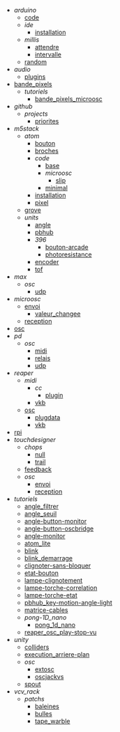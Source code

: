- *arduino*
  - [code](/arduino/code/)
  - *ide*
    - [installation](/arduino/ide/installation.md)
  - *millis*
    - [attendre](/arduino/millis/attendre.md)
    - [intervalle](/arduino/millis/intervalle.md)
  - [random](/arduino/random/)
- *audio*
  - [plugins](/audio/plugins/)
- [bande_pixels](/bande_pixels/)
  - *tutoriels*
    - [bande_pixels_microosc](/bande_pixels/tutoriels/bande_pixels_microosc/)
- *github*
  - *projects*
    - [priorites](/github/projects/priorites/)
- *m5stack*
  - *atom*
    - [bouton](/m5stack/atom/bouton/)
    - [broches](/m5stack/atom/broches/)
    - *code*
      - [base](/m5stack/atom/code/base/)
      - *microosc*
        - [slip](/m5stack/atom/code/microosc/slip/)
      - [minimal](/m5stack/atom/code/minimal/)
    - [installation](/m5stack/atom/installation/)
    - [pixel](/m5stack/atom/pixel/)
  - [grove](/m5stack/grove/)
  - *units*
    - [angle](/m5stack/units/angle.md)
    - [pbhub](/m5stack/units/pbhub.md)
    - *396*
      - [bouton-arcade](/m5stack/units/396/bouton-arcade/)
      - [photoresistance](/m5stack/units/396/photoresistance/)
    - [encoder](/m5stack/units/encoder/)
    - [tof](/m5stack/units/tof/)
- *max*
  - *osc*
    - [udp](/max/osc/udp/)
- *microosc*
  - [envoi](/microosc/envoi/)
    - [valeur_changee](/microosc/envoi/valeur_changee/)
  - [reception](/microosc/reception/)
- [osc](/osc/)
- *pd*
  - *osc*
    - [midi](/pd/osc/midi/)
    - [relais](/pd/osc/relais/)
    - [udp](/pd/osc/udp/)
- *reaper*
  - *midi*
    - *cc*
      - [plugin](/reaper/midi/cc/plugin/)
    - [vkb](/reaper/midi/vkb/)
  - [osc](/reaper/osc/)
    - [plugdata](/reaper/osc/plugdata/)
    - [vkb](/reaper/osc/vkb/)
- [rpi](/rpi/)
- *touchdesigner*
  - *chops*
    - [null](/touchdesigner/chops/null/)
    - [trail](/touchdesigner/chops/trail/)
  - [feedback](/touchdesigner/feedback/)
  - *osc*
    - [envoi](/touchdesigner/osc/envoi/)
    - [reception](/touchdesigner/osc/reception/)
- *tutoriels*
  - [angle_filtrer](/tutoriels/angle_filtrer.md)
  - [angle_seuil](/tutoriels/angle_seuil.md)
  - [angle-button-monitor](/tutoriels/angle-button-monitor.md)
  - [angle-button-oscbridge](/tutoriels/angle-button-oscbridge.md)
  - [angle-monitor](/tutoriels/angle-monitor.md)
  - [atom_lite](/tutoriels/atom_lite.md)
  - [blink](/tutoriels/blink.md)
  - [blink_demarrage](/tutoriels/blink_demarrage.md)
  - [clignoter-sans-bloquer](/tutoriels/clignoter-sans-bloquer.md)
  - [etat-bouton](/tutoriels/etat-bouton.md)
  - [lampe-clignotement](/tutoriels/lampe-clignotement.md)
  - [lampe-torche-correlation](/tutoriels/lampe-torche-correlation.md)
  - [lampe-torche-etat](/tutoriels/lampe-torche-etat.md)
  - [pbhub_key-motion-angle-light](/tutoriels/pbhub_key-motion-angle-light.md)
  - [matrice-cables](/tutoriels/matrice-cables/)
  - *pong-1D_nano*
    - [pong_1d_nano](/tutoriels/pong-1D_nano/pong_1d_nano.md)
  - [reaper_osc_play-stop-vu](/tutoriels/reaper_osc_play-stop-vu/)
- *unity*
  - [colliders](/unity/colliders/)
  - [execution_arriere-plan](/unity/execution_arriere-plan/)
  - *osc*
    - [extosc](/unity/osc/extosc/)
    - [oscjackvs](/unity/osc/oscjackvs/)
  - [spout](/unity/spout/)
- *vcv_rack*
  - *patchs*
    - [baleines](/vcv_rack/patchs/baleines/)
    - [bulles](/vcv_rack/patchs/bulles/)
    - [tape_warble](/vcv_rack/patchs/tape_warble/)
